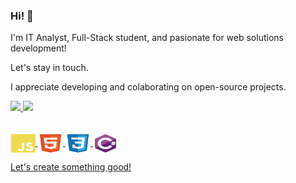 ### Hi! 👋

<p>I'm IT Analyst, Full-Stack student, and pasionate for web solutions development!

Let's stay in touch.

I appreciate developing and colaborating on open-source projects.</p>

<div style="display: inline_block">
  <a href="https://github.com/FlipeFrontDev">
  <img height="180em" src="https://github-readme-stats.vercel.app/api?username=flipefrontdev&show_icons=true&theme=dark&include_all_commits=true&count_private=true"/>
  <img height="180em" src="https://github-readme-stats.vercel.app/api/top-langs/?username=flipefrontdev&layout=compact&langs_count=7&theme=dark"/>
</div>
  
  <br>
  <br>

<div style="display: inline_block">
  <img align="center" alt="Flipe-Js" height="30" width="40" src="https://raw.githubusercontent.com/devicons/devicon/master/icons/javascript/javascript-plain.svg">
  <img align="center" alt="Flipe-HTML" height="30" width="40" src="https://raw.githubusercontent.com/devicons/devicon/master/icons/html5/html5-original.svg">
  <img align="center" alt="Flipe-CSS" height="30" width="40" src="https://raw.githubusercontent.com/devicons/devicon/master/icons/css3/css3-original.svg">
  <img align="center" alt="Flipe-Csharp" height="30" width="40" src="https://raw.githubusercontent.com/devicons/devicon/master/icons/csharp/csharp-original.svg">
</div>
  
 <p>Let's create something good!</p>
